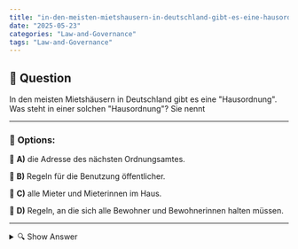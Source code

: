 ```yaml
---
title: "in-den-meisten-mietshausern-in-deutschland-gibt-es-eine-hausordnung-was-steht-in-einer-solchen-hauso"
date: "2025-05-23"
categories: "Law-and-Governance"
tags: "Law-and-Governance"
---
```


## 📌 **Question**

In den meisten Mietshäusern in Deutschland gibt es eine "Hausordnung". Was steht in einer solchen "Hausordnung"? Sie nennt



---

### 📝 **Options:**

🔘 **A)** die Adresse des nächsten Ordnungsamtes.

🔘 **B)** Regeln für die Benutzung öffentlicher.

🔘 **C)** alle Mieter und Mieterinnen im Haus.

🔘 **D)** Regeln, an die sich alle Bewohner und Bewohnerinnen halten müssen.

---

<details>
  <summary>🔍 Show Answer</summary>

  <p>
💡  <b>Correct Answer:</b>  d
  </p>
  <p>
    📖<b>Explanation:</b>
    In einem Mietshaus in Deutschland legt die "Hausordnung" verbindliche Regeln für alle Bewohner fest. Sie umfasst oft Vorschriften zur Nutzung gemeinschaftlicher Einrichtungen, Ruhezeiten und den Umgang mit Müll. Ziel der Hausordnung ist es, ein harmonisches Zusammenleben zu gewährleisten und Konflikte zu vermeiden. Sie ist ein fester Bestandteil des Mietvertrags und alle Bewohner sind verpflichtet, sich daran zu halten. Die Hausordnung nennt so genannte Ruhezeiten, teilt allgemeine Bereiche zu und regelt die Sicherheit im Gebäude, ohne die einzelne Adressen wie die eines Ordnungsamtes oder individueller Mieterliste zu enthalten.
  </p>
</details>
